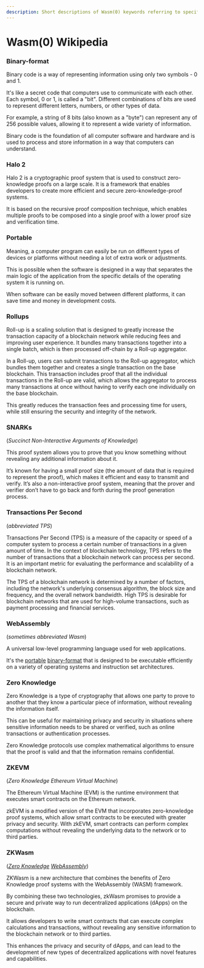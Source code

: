 ```yaml
---
description: Short descriptions of Wasm(0) keywords referring to specific concepts
---
```


# Wasm(0) Wikipedia

### Binary-format

Binary code is a way of representing information using only two symbols - 0 and 1.

It's like a secret code that computers use to communicate with each other. Each symbol, 0 or 1, is called a "bit". Different combinations of bits are used to represent different letters, numbers, or other types of data.

For example, a string of 8 bits (also known as a "byte") can represent any of 256 possible values, allowing it to represent a wide variety of information.

Binary code is the foundation of all computer software and hardware and is used to process and store information in a way that computers can understand.

### Halo 2

Halo 2 is a cryptographic proof system that is used to construct zero-knowledge proofs on a large scale. It is a framework that enables developers to create more efficient and secure zero-knowledge-proof systems.

It is based on the recursive proof composition technique, which enables multiple proofs to be composed into a single proof with a lower proof size and verification time.

### Portable

Meaning, a computer program can easily be run on different types of devices or platforms without needing a lot of extra work or adjustments.

This is possible when the software is designed in a way that separates the main logic of the application from the specific details of the operating system it is running on.

When software can be easily moved between different platforms, it can save time and money in development costs.

### Rollups

Roll-up is a scaling solution that is designed to greatly increase the transaction capacity of a blockchain network while reducing fees and improving user experience. It bundles many transactions together into a single batch, which is then processed off-chain by a Roll-up aggregator.

In a Roll-up, users can submit transactions to the Roll-up aggregator, which bundles them together and creates a single transaction on the base blockchain. This transaction includes proof that all the individual transactions in the Roll-up are valid, which allows the aggregator to process many transactions at once without having to verify each one individually on the base blockchain.

This greatly reduces the transaction fees and processing time for users, while still ensuring the security and integrity of the network.

### SNARKs

(_Succinct Non-Interactive Arguments of Knowledge_)

This proof system allows you to prove that you know something without revealing any additional information about it.

It’s known for having a small proof size (the amount of data that is required to represent the proof), which makes it efficient and easy to transmit and verify. It’s also a non-interactive proof system, meaning that the prover and verifier don’t have to go back and forth during the proof generation process.

### Transactions Per Second

(_abbreviated TPS_)

Transactions Per Second (TPS) is a measure of the capacity or speed of a computer system to process a certain number of transactions in a given amount of time. In the context of blockchain technology, TPS refers to the number of transactions that a blockchain network can process per second. It is an important metric for evaluating the performance and scalability of a blockchain network.

The TPS of a blockchain network is determined by a number of factors, including the network's underlying consensus algorithm, the block size and frequency, and the overall network bandwidth. High TPS is desirable for blockchain networks that are used for high-volume transactions, such as payment processing and financial services.

### WebAssembly

(_sometimes abbreviated Wasm_)

A universal low-level programming language used for web applications.

It's the [portable](wasm-0-wikipedia.md#portable) [binary-format](wasm-0-wikipedia.md#binary-format) that is designed to be executable efficiently on a variety of operating systems and instruction set architectures.

### Zero Knowledge

Zero Knowledge is a type of cryptography that allows one party to prove to another that they know a particular piece of information, without revealing the information itself.

This can be useful for maintaining privacy and security in situations where sensitive information needs to be shared or verified, such as online transactions or authentication processes.

Zero Knowledge protocols use complex mathematical algorithms to ensure that the proof is valid and that the information remains confidential.

### ZKEVM

(_Zero Knowledge Ethereum Virtual Machine_)

The Ethereum Virtual Machine (EVM) is the runtime environment that executes smart contracts on the Ethereum network.

zkEVM is a modified version of the EVM that incorporates zero-knowledge proof systems, which allow smart contracts to be executed with greater privacy and security. With zkEVM, smart contracts can perform complex computations without revealing the underlying data to the network or to third parties.

### ZKWasm

([_Zero Knowledge_](wasm-0-wikipedia.md#zero-knowledge) [_WebAssembly_](wasm-0-wikipedia.md#webassembly))

ZKWasm is a new architecture that combines the benefits of Zero Knowledge proof systems with the WebAssembly (WASM) framework.

By combining these two technologies, zkWasm promises to provide a secure and private way to run decentralized applications (dApps) on the blockchain.

It allows developers to write smart contracts that can execute complex calculations and transactions, without revealing any sensitive information to the blockchain network or to third parties.

This enhances the privacy and security of dApps, and can lead to the development of new types of decentralized applications with novel features and capabilities.
